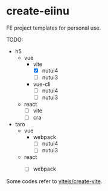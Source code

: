 # create-eiinu

FE project templates for personal use.

TODO:
- h5
  - vue
    - vite
      - [x] nutui4
      - [ ] nutui3
    - vue-cli
      - [ ] nutui4
      - [ ] nutui3
  - react
    - [ ] vite
    - [ ] cra
- taro
  - vue
    - webpack
      - [ ] nutui4
      - [ ] nutui3
  - react
    - [ ] webpack


Some codes refer to 
[vitejs/create-vite](https://github.com/vitejs/vite/tree/main/packages/create-vite).
